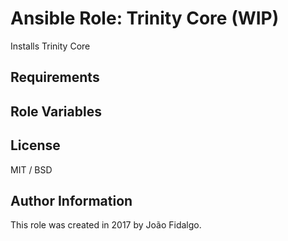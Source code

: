 # Ansible Role: Trinity Core (WIP)

Installs Trinity Core

## Requirements

## Role Variables

## License

MIT / BSD

## Author Information

This role was created in 2017 by João Fidalgo.